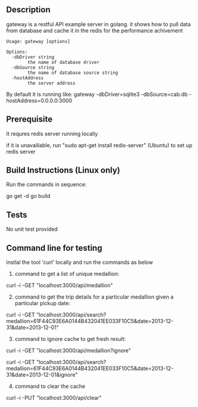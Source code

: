 ## Description
gateway is a restful API example server in golang. it shows how to pull data from database and cache it in the redis for the performance achivement

    Usage: gateway [options]
           
    Options:
      -dbDriver string
            the name of database driver
      -dbSource string
            the name of database source string
      -hostAddress
            the server address

By default it is running like: gateway -dbDriver=sqlite3 -dbSource=cab.db -hostAddress=0.0.0.0:3000

## Prerequisite 

It requres redis server running locally

if it is unavailiable, run "sudo apt-get install redis-server" (Ubuntu) to set up redis server

## Build Instructions (Linux only)

Run the commands in sequence:  

go get -d
go build

## Tests
No unit test provided

## Command line for testing

instlal the tool 'curl' locally and run the commands as below

1) command to get a list of unique medallion:  

curl -i -GET "localhost:3000/api/medallion"

2) command to get the trip details for a particular medallion given a particular pickup date:

curl -i -GET "localhost:3000/api/search?medallion=61F44C93E6A0144B432041EE033F10C5&date=2013-12-31&date=2013-12-01"

3) command to ignore cache to get fresh result:

curl -i -GET "localhost:3000/api/medallion?ignore"

curl -i -GET "localhost:3000/api/search?medallion=61F44C93E6A0144B432041EE033F10C5&date=2013-12-31&date=2013-12-01&ignore"

4) command to clear the cache

curl -i -PUT "localhost:3000/api/clear"